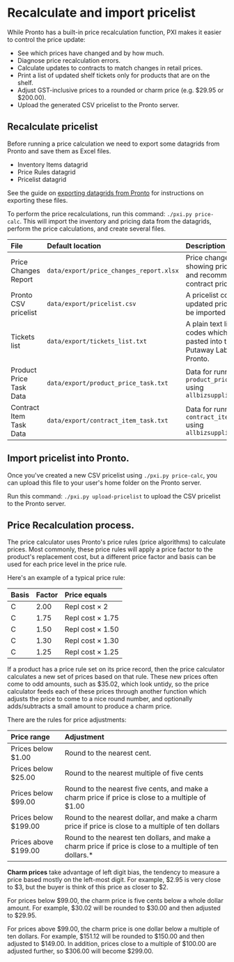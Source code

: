 # Recalculate and import pricelist

While Pronto has a built-in price recalculation function, PXI makes it easier to control the price update:

- See which prices have changed and by how much.
- Diagnose price recalculation errors.
- Calculate updates to contracts to match changes in retail prices.
- Print a list of updated shelf tickets only for products that are on the shelf.
- Adjust GST-inclusive prices to a rounded or charm price (e.g. $29.95 or $200.00).
- Upload the generated CSV pricelist to the Pronto server.

## Recalculate pricelist

Before running a price calculation we need to export some datagrids from Pronto and save them as Excel files.

- Inventory Items datagrid
- Price Rules datagrid
- Pricelist datagrid

See the guide on [exporting datagrids from Pronto](datagrid_export_guide.md) for instructions on exporting these files.

To perform the price recalculations, run this command: `./pxi.py price-calc`. This will import the inventory and pricing data from the datagrids, perform the price calculations, and create several files.

| File                    | Default location                        | Description                                                                                           |
| :---------------------- | :-------------------------------------- | :---------------------------------------------------------------------------------------------------- |
| Price Changes Report    | `data/export/price_changes_report.xlsx` | Price changes report, showing price changes and recommended contract price updates.                   |
| Pronto CSV pricelist    | `data/export/pricelist.csv`             | A pricelist containing only updated prices which can be imported into Pronto.                         |
| Tickets list            | `data/export/tickets_list.txt`          | A plain text list of item codes which can be pasted into the Shelf Putaway Labels function in Pronto. |
| Product Price Task Data | `data/export/product_price_task.txt`    | Data for running `product_price update` using `allbizsupplies/taskrunner`                             |
| Contract Item Task Data | `data/export/contract_item_task.txt`    | Data for running `contract_item update` using `allbizsupplies/taskrunner`                             |

## Import pricelist into Pronto.

Once you've created a new CSV pricelist using `./pxi.py price-calc`, you can upload this file to your user's home folder on the Pronto server.

Run this command: `./pxi.py upload-pricelist` to upload the CSV pricelist to the Pronto server.

## Price Recalculation process.

The price calculator uses Pronto's price rules (price algorithms) to calculate prices. Most commonly, these price rules will apply a price factor to the product's replacement cost, but a different price factor and basis can be used for each price level in the price rule.

Here's an example of a typical price rule:

| Basis | Factor | Price equals     |
| :---- | :----- | :--------------- |
| C     | 2.00   | Repl cost × 2    |
| C     | 1.75   | Repl cost × 1.75 |
| C     | 1.50   | Repl cost × 1.50 |
| C     | 1.30   | Repl cost × 1.30 |
| C     | 1.25   | Repl cost × 1.25 |

If a product has a price rule set on its price record, then the price calculator calculates a new set of prices based on that rule. These new prices often come to odd amounts, such as $35.02, which look untidy, so the price calculator feeds each of these prices through another function which adjusts the price to come to a nice round number, and optionally adds/subtracts a small amount to produce a charm price.

There are the rules for price adjustments:

| Price range          | Adjustment                                                                                                 |
| :------------------- | :--------------------------------------------------------------------------------------------------------- |
| Prices below $1.00   | Round to the nearest cent.                                                                                 |
| Prices below $25.00  | Round to the nearest multiple of five cents                                                                |
| Prices below $99.00  | Round to the nearest five cents, and make a charm price if price is close to a multiple of $1.00           |
| Prices below $199.00 | Round to the nearest dollar, and make a charm price if price is close to a multiple of ten dollars         |
| Prices above $199.00 | Round to the nearest ten dollars, and make a charm price if price is close to a multiple of ten dollars.\* |

**Charm prices** take advantage of left digit bias, the tendency to measure a price based mostly on the left-most digit. For example, $2.95 is very close to $3, but the buyer is think of this price as closer to $2.

For prices below $99.00, the charm price is five cents below a whole dollar amount. For example, $30.02 will be rounded to $30.00 and then adjusted to $29.95.

For prices above $99.00, the charm price is one dollar below a multiple of ten dollars. For example, $151.12 will be rounded to $150.00 and then adjusted to $149.00. In addition, prices close to a multiple of $100.00 are adjusted further, so $306.00 will become $299.00.
